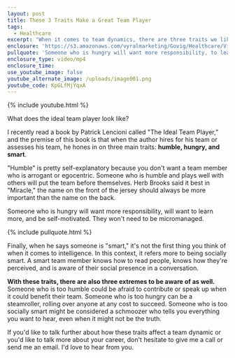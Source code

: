 ```yaml
---
layout: post
title: These 3 Traits Make a Great Team Player
tags:
  - Healthcare
excerpt: "When it comes to team dynamics, there are three traits we like to look for that we've borrowed from the book \"The Ideal Team Player.\""
enclosure: 'https://s3.amazonaws.com/vyralmarketing/Govig/Healthcare/Videos/2017/These+3+Traits+Make+a+Great+Team+Player+(1).mp4'
pullquote: 'Someone who is hungry will want more responsibility, to learn more, and be self-motivated.'
enclosure_type: video/mp4
enclosure_time:
use_youtube_image: false
youtube_alternate_image: /uploads/image001.png
youtube_code: KpGLfMjYqxA
---
```



{% include youtube.html %}

What does the ideal team player look like?

I recently read a book by Patrick Lencioni called "The Ideal Team Player,” and the premise of this book is that when the author hires for his team or assesses his team, he hones in on three main traits: **humble, hungry, and smart**.

"Humble" is pretty self-explanatory because you don't want a team member who is arrogant or egocentric. Someone who is humble and plays well with others will put the team before themselves. Herb Brooks said it best in "Miracle," the name on the front of the jersey should always be more important than the name on the back.

Someone who is hungry will want more responsibility, will want to learn more, and be self-motivated. They won't need to be micromanaged.

{% include pullquote.html %}

Finally, when he says someone is "smart," it's not the first thing you think of when it comes to intelligence. In this context, it refers more to being socially smart. A smart team member knows how to read people, knows how they're perceived, and is aware of their social presence in a conversation.

**With these traits, there are also three extremes to be aware of as well.** Someone who is too humble could be afraid to contribute or speak up when it could benefit their team. Someone who is too hungry can be a steamroller, rolling over anyone at any cost to succeed. Someone who is too socially smart might be considered a schmoozer who tells you everything you want to hear, even when it might not be the truth.

If you'd like to talk further about how these traits affect a team dynamic or you'd like to talk more about your career, don't hesitate to give me a call or send me an email. I'd love to hear from you.
